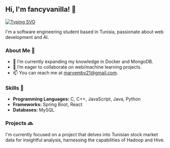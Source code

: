 ## Hi, I'm fancyvanilla! 👋

[![Typing SVG](https://readme-typing-svg.demolab.com?font=Fira+Code&pause=1000&random=false&width=435&lines=React+Developer;Aspiring+Full-Stack+Engineer;AI+Enthusiast;Love+Learning+New+Things)](https://git.io/typing-svg)

I'm a software engineering student based in Tunisia, passionate about web development and AI.

### About Me 🙌

- 🌱 I’m currently expanding my knowledge in Docker and MongoDB.
- 👯 I’m eager to collaborate on web/machine learning projects.
- 📫 You can reach me at maryemby21@gmail.com.

### Skills 🚀

- **Programming Languages:** C, C++, JavaScript, Java, Python 
- **Frameworks:** Spring Boot, React
- **Databases:** MySQL

### Projects 🔜
I'm currently focused on a project that delves into Tunisian stock market data for insightful analysis, harnessing the capabilities of Hadoop and Hive.
<!--
**fancyvanilla/fancyvanilla** is a ✨ _special_ ✨ repository because its `README.md` (this file) appears on your GitHub profile.

Here are some ideas to get you started:

- 🔭 I’m currently working on ...
- 🌱 I’m currently learning ...
- 👯 I’m looking to collaborate on ...
- 🤔 I’m looking for help with ...
- 💬 Ask me about ...
- 📫 How to reach me: ...
- 😄 Pronouns: ...
- ⚡ Fun fact: ...
-->

